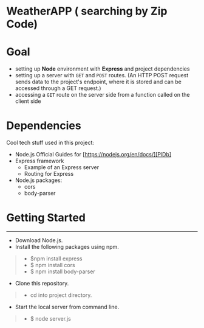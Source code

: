 # WeatherAPP ( searching by Zip Code) 

 # Goal

- setting up **Node** environment with **Express** and project dependencies
- setting up a server with `GET` and `POST` routes. (An HTTP POST request sends data to the project's endpoint, where it is stored and can be accessed through a GET request.)
- accessing a `GET` route on the server side from a function called on the client side

# Dependencies
Cool tech stuff used in this project:

- Node.js
    Official Guides for  [https://nodejs.org/en/docs/][PlDb]
- Express framework
    - Example of an Express server
    - Routing for Express
- Node.js packages:
    - cors
    - body-parser

# Getting Started
---

- Download Node.js.
- Install the following packages using npm.
>- $npm install express
>- $ npm install cors
>- $ npm install body-parser



- Clone this repository.
>- cd into project directory.
- Start the local server from command line.

>- $ node server.js